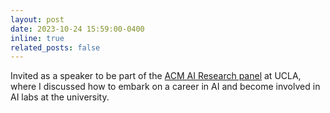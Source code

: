 ```yaml
---
layout: post
date: 2023-10-24 15:59:00-0400
inline: true
related_posts: false
---
```


Invited as a speaker to be part of the [ACM AI Research panel](https://docs.google.com/document/u/1/d/14N8Yl_h4sx0FOLo-bVcS3_ZD8JupE4agZ4Su3jPBQKo/mobilebasic) at UCLA, where I discussed how to embark on a career in AI and become involved in AI labs at the university.
